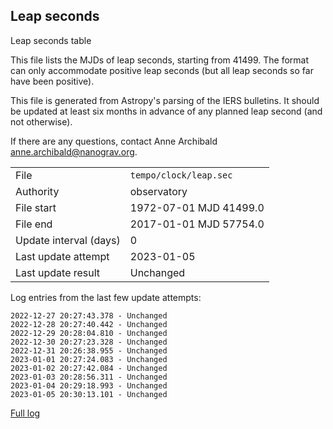 
## Leap seconds

Leap seconds table

This file lists the MJDs of leap seconds, starting from 41499.
The format can only accommodate positive leap seconds (but all
leap seconds so far have been positive).

This file is generated from Astropy's parsing of the IERS
bulletins. It should be updated at least six months in advance
of any planned leap second (and not otherwise).

If there are any questions, contact Anne Archibald
<anne.archibald@nanograv.org>.

|     |     |
|:--- |:--- |
| File | `tempo/clock/leap.sec` |
| Authority | observatory |
| File start | 1972-07-01 MJD 41499.0 |
| File end | 2017-01-01 MJD 57754.0 |
| Update interval (days) | 0 |
| Last update attempt | 2023-01-05 |
| Last update result | Unchanged |

Log entries from the last few update attempts:
```
2022-12-27 20:27:43.378 - Unchanged
2022-12-28 20:27:40.442 - Unchanged
2022-12-29 20:28:04.810 - Unchanged
2022-12-30 20:27:23.328 - Unchanged
2022-12-31 20:26:38.955 - Unchanged
2023-01-01 20:27:24.083 - Unchanged
2023-01-02 20:27:42.084 - Unchanged
2023-01-03 20:28:56.311 - Unchanged
2023-01-04 20:29:18.993 - Unchanged
2023-01-05 20:30:13.101 - Unchanged
```
[Full log](https://raw.githubusercontent.com/ipta/pulsar-clock-corrections/main/log/tempo/clock/leap.sec.log)

